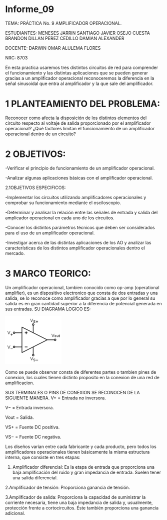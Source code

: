 # Informe_09
TEMA: PRÁCTICA No. 9 AMPLIFICADOR OPERACIONAL.

ESTUDIANTES: MENESES JARRIN SANTIAGO JAVIER OSEJO CUESTA BRANDON DILLAN PEREZ CEDILLO DAMIAN ALEXANDER

DOCENTE: DARWIN OMAR ALULEMA FLORES

NRC: 8703

En esta practica usaremos tres distintos circuitos de red para comprender el funcionamiento y las distintas aplicaciones que se pueden generar gracias a un amplificador operacional reconoceremos la diferencia en la señal sinusoidal que entra al amplificador y la que sale del amplificador.

# 1 PLANTEAMIENTO DEL PROBLEMA:

Reconocer como afecta la disposición de los distintos elementos del circuito respecto al voltaje de salida proporcionado por el amplificador operacional? ¿Qué factores limitan el funcionamiento de un amplificador operacional dentro de un circuito?

# 2 OBJETIVOS:

-Verificar el principio de funcionamiento de un amplificador operacional.

-Analizar algunas aplicaciones básicas con el amplificador operacional.

2.1OBJETIVOS ESPECIFICOS:

-Implementar los circuitos utilizando amplificadores operacionales y comprobar su funcionamiento mediante el osciloscopio.

-Determinar y analisar la relación entre las señales de entrada y salida del amplicador operacional en cada uno de los circuitos.

-Conocer los distintos parámetros técnicos que deben ser considerados para el uso de un amplificador operacional.

-Investigar acerca de las distintas aplicaciones de los AO y analizar las características de los distintos amplificador operacionales dentro el mercado.

# 3 MARCO TEORICO:

Un amplificador operacional, tambien conocido como op-amp (operational amplifier), es un dispositivo electronico que consta de dos entradas y una salida, se lo reconoce como amplificador gracias a que por lo general su salida es en gran cantidad superior a la diferencia de potencial generada en sus entradas.
SU DIAGRAMA LOGICO ES:

![](https://github.com/Damian-A-Perez/Informe_09/blob/master/Img/180px-Op-amp_symbol.svg.png)


Como se puede observar consta de diferentes partes o tambien pines de conexion, los cuales tienen distinto proposito en la conexion de una red de amplificacion.

SUS TERMINALES O PINS DE CONEXION SE RECONOCEN DE LA SIGUIENTE MANERA.
V+ = Entrada no inversora.

V− = Entrada inversora.

Vout = Salida.

VS+ = Fuente DC positiva.

VS− = Fuente DC negativa.

Los diseños varían entre cada fabricante y cada producto, pero todos los amplificadores operacionales tienen básicamente la misma estructura interna, que consiste en tres etapas:
1. Amplificador diferencial: 
		Es la etapa de entrada que proporciona una baja amplificación del ruido y gran impedancia de entrada. Suelen tener una salida diferencial.

2.Amplificador de tensión: 
		Proporciona ganancia de tensión.

3.Amplificador de salida: 
		Proporciona la capacidad de suministrar la corriente necesaria, tiene una baja impedancia de salida y, usualmente, protección frente a cortocircuitos. Éste también proporciona una ganancia adicional.
